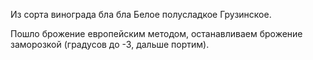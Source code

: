 
Из сорта винограда бла бла
Белое полусладкое Грузинское. 

Пошло брожение европейским методом, останавливаем брожение заморозкой (градусов до -3, дальше портим).
